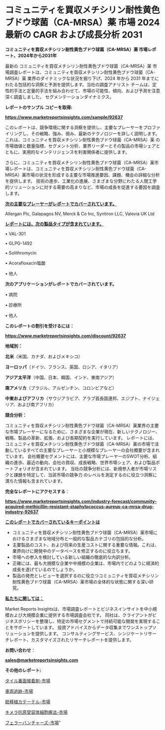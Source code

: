 # コミュニティを買収メチシリン耐性黄色ブドウ球菌（CA-MRSA）薬 市場 2024 最新の CAGR および成長分析 2031

<strong>コミュニティを買収メチシリン耐性黄色ブドウ球菌（CA-MRSA）薬 市場レポート、2024年から2031年</strong>

最新の コミュニティを買収メチシリン耐性黄色ブドウ球菌（CA-MRSA）薬 市場調査レポートは、コミュニティを買収メチシリン耐性黄色ブドウ球菌（CA-MRSA）薬 業界のダイナミックな状況を掘り下げ、2024 年から 2031 年までにわたる包括的な洞察と予測を提供します。当社の調査アナリスト チームは、定性的手法と定量的手法を組み合わせて、市場の可能性、傾向、および予測を注意深く調査しました。 セグメンテーションダイナミクス。



<strong>レポートのサンプル コピーを取得:</strong> <a href=https://www.marketreportsinsights.com/sample/92637>

<strong><u>https://www.marketreportsinsights.com/sample/92637</u></strong></a>

このレポートは、競争環境に関する洞察を提供し、主要なプレーヤーをプロファイリングし、その戦略、強み、弱み、最新のテクノロジーを詳しく説明します。 これは、コミュニティを買収メチシリン耐性黄色ブドウ球菌（CA-MRSA）薬 の市場価値と数量指標、セグメント分析、業界リーダーとその製品の市場シェアとともに、実用的なインテリジェンスを利害関係者に提供します。

さらに、コミュニティを買収メチシリン耐性黄色ブドウ球菌（CA-MRSA）薬市場レポートは、コミュニティを買収メチシリン耐性黄色ブドウ球菌（CA-MRSA）薬市場の状況を形成する主要な市場推進要因、課題、機会の詳細な分析を提供します。 技術の進歩、工業化の進展、さまざまな分野にわたる人間工学的ソリューションに対する需要の高まりなど、市場の成長を促進する要因を調査します。



<strong><u>次の主要なプレーヤーがレポートでカバーされています。</u></strong>

Allergan Plc, Galapagos NV, Merck & Co Inc, Syntiron LLC, Valevia UK Ltd



<strong><u><b>レポートには、次の製品タイプが含まれています。</b></u></strong>

• VAL-301

• GLPG-1492

• Solithromycin

• Acorafloxacin塩酸

• 他人



<strong><b>次のアプリケーションがレポートでカバーされています。</b></strong>

• 病院

• 診療所

• 他人



<strong><b>このレポートの割引を受けるには：</b></strong><a href=https://www.marketreportsinsights.com/discount/92637>

<strong><u>https://www.marketreportsinsights.com/discount/92637</u></strong></a>



<strong>地域別：</strong>



<strong>北米</strong>（米国、カナダ、およびメキシコ）



<strong>ヨーロッパ</strong>（ドイツ、フランス、英国、ロシア、イタリア）



<strong>アジア太平洋</strong>（中国、日本、韓国、インド、東南アジア）



<strong>南アメリカ</strong>（ブラジル、アルゼンチン、コロンビアなど）



<strong>中東およびアフリカ</strong>（サウジアラビア、アラブ首長国連邦、エジプト、ナイジェリア、および南アフリカ）



<strong>競合分析：</strong>

コミュニティを買収メチシリン耐性黄色ブドウ球菌（CA-MRSA）薬業界の主要な市場プレーヤーになるために、さまざまな企業が現在、新しいテクノロジー、戦略、製品の革新、拡張、および長期契約を実行しています。 レポートには、コミュニティを買収メチシリン耐性黄色ブドウ球菌（CA-MRSA）薬の市場で活動しているすべての主要なプレーヤーと小規模なプレーヤーの会社概要が含まれています。 会社概要セグメントには、主要な市場プレーヤーのSWOT分析、組織の進歩、最近の動向、会社の買収、成長戦略、世界市場シェア、および製品ポートフォリオが含まれています。 当社の競争分析には、新規参入者が市場リスクと課題を特定して、当該市場の競争力 のレベルを測定するのに役立つ洞察に満ちた情報も含まれています。



<strong>完全なレポートにアクセスする</strong>：

<a href=https://www.marketreportsinsights.com/industry-forecast/community-acquired-methicillin-resistant-staphylococcus-aureus-ca-mrsa-drug-industry-92637>

<strong><u>https://www.marketreportsinsights.com/industry-forecast/community-acquired-methicillin-resistant-staphylococcus-aureus-ca-mrsa-drug-industry-92637</u></strong></a>



<strong><u><b>このレポートでカバーされているキーポイントは</b></u></strong>
<ul>
  <li>コミュニティを買収メチシリン耐性黄色ブドウ球菌（CA-MRSA）薬市場におけるさまざまな地域分布と一般的な製品カテゴリの包括的な分析。</li>
  <li>主要製品のコスト、および将来の生産コストに関する重要な情報。これは、業界向けに開発中のデータベースを修正するのに役立ちます。</li>
  <li>市場への参入を検討している新しい組織の徹底的な内訳分析。</li>
  <li>正確には、最も大規模な企業や中規模の企業は、市場内でどのように経済的成長を遂げているのでしょうか。</li>
  <li>製品の発売とレビューを選択するのに役立つコミュニティを買収メチシリン耐性黄色ブドウ球菌（CA-MRSA）薬市場の全体的な状態に関する深い研究。</li>
</ul>


<strong><u><b>私たちに関しては：</b></u></strong>

Market Reports Insightsは、市場調査レポートとビジネスインサイトを中小規模および大規模企業に提供する市場調査会社です。 同社は、クライアントがビジネスポリシーを整理し、特定の市場セグメントで持続可能な開発を実現することをサポートしています。 投資アドバイスからデータ収集までワンストップソリューションを提供します。 コンサルティングサービス、シンジケートリサーチレポート、カスタマイズされたリサーチレポートを提供します。



<strong><b>お問い合わせ</b></strong>：

<a href=mailto:sales@marketreportsinsights.com>

<strong><u>sales@marketreportsinsights.com</u></strong></a>



<strong>その他のレポート:</strong>

<a href=https://www.linkedin.com/pulse/タイル裏面接着剤-市場-2023-推進要因と成長機会-2030-pr-news-hub-lcthf/>タイル裏面接着剤-市場</a>

<a href=https://www.linkedin.com/pulse/車両追跡-市場-2023-収益と成長ドライバー-2030-data-dive-discoveries-24-analysis-zaxaf/>車両追跡-市場</a>

<a href=https://www.linkedin.com/pulse/胚移植カテーテル-市場-2030-年までの需要に焦点を当てた-2023-ygmnf/>胚移植カテーテル-市場</a>

<a href=https://www.linkedin.com/pulse/キメラ抗原受容体細胞療法-市場-2023-swot-分析と成長率-2030-oyjof/>キメラ抗原受容体細胞療法-市場</a>

<a href=https://www.linkedin.com/pulse/フェラーバンチャーズ-市場-2023-年のダイナミクスとビジネストレンド-2030-pr-news-hub-gxdkf/>フェラーバンチャーズ-市場</a>"
